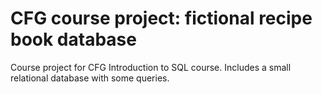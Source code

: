 # CFG course project: fictional recipe book database
Course project for CFG Introduction to SQL course. Includes a small relational database with some queries.
